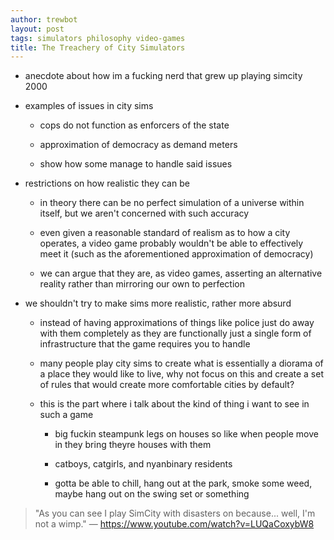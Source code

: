 ```yaml
---
author: trewbot
layout: post
tags: simulators philosophy video-games
title: The Treachery of City Simulators
---
```


- anecdote about how im a fucking nerd that grew up playing simcity 2000

- examples of issues in city sims

  - cops do not function as enforcers of the state

  - approximation of democracy as demand meters

  - show how some manage to handle said issues

- restrictions on how realistic they can be

  - in theory there can be no perfect simulation of a universe within
    itself, but we aren't concerned with such accuracy

  - even given a reasonable standard of realism as to how a city operates,
    a video game probably wouldn't be able to effectively meet it (such as
    the aforementioned approximation of democracy)

  - we can argue that they are, as video games, asserting an alternative
    reality rather than mirroring our own to perfection

- we shouldn't try to make sims more realistic, rather more absurd

  - instead of having approximations of things like police just do away
    with them completely as they are functionally just a single form of
    infrastructure that the game requires you to handle

  - many people play city sims to create what is essentially a diorama of
    a place they would like to live, why not focus on this and create a
    set of rules that would create more comfortable cities by default?

  - this is the part where i talk about the kind of thing i want to see in
    such a game

    - big fuckin steampunk legs on houses so like when people move in they
      bring theyre houses with them

    - catboys, catgirls, and nyanbinary residents

    - gotta be able to chill, hang out at the park, smoke some weed, maybe
      hang out on the swing set or something

> "As you can see I play SimCity with disasters on because... well, I'm not a
wimp." &mdash; <https://www.youtube.com/watch?v=LUQaCoxybW8>
